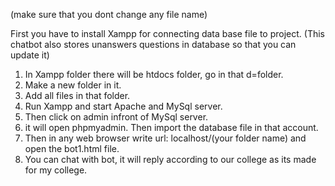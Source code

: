 (make sure that you dont change any file name)

First you have to install Xampp for connecting data base file to project.
(This chatbot also stores unanswers questions in database so that you can update it)

1. In Xampp folder there will be htdocs folder, go in that d=folder.
2. Make a new folder in it.
3. Add all files in that folder.
4. Run Xampp and start Apache and MySql server.
5. Then click on admin infront of MySql server.
6. it will open phpmyadmin. Then import the database file in that account.
7. Then in any web browser write url: localhost/(your folder name) and open the bot1.html file.
8. You can chat with bot, it will reply according to our college as its made for my college.

